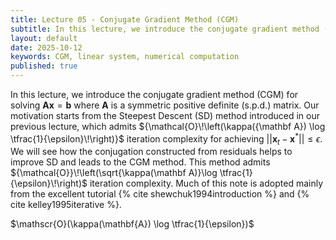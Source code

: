 ```yaml
---
title: Lecture 05 - Conjugate Gradient Method (CGM)
subtitle: In this lecture, we introduce the conjugate gradient method (CGM) for solving the system of linear equations.
layout: default
date: 2025-10-12
keywords: CGM, linear system, numerical computation
published: true
---
```


In this lecture, we introduce the conjugate gradient method (CGM) for solving ${\mathbf A}{\mathbf x} = {\mathbf b}$ where $\mathbf A$ is a symmetric positive definite (s.p.d.) matrix. Our motivation starts from the Steepest Descent (SD) method introduced in our previous lecture, which admits ${\mathcal{O}\!\left(\kappa({\mathbf A}) \log \tfrac{1}{\epsilon}\!\right)}$ iteration complexity for achieving $||{\mathbf x}_t - {\mathbf x}^*|| \leq \epsilon$. We will see how the conjugation constructed from residuals helps to improve SD and leads to the CGM method. This method admits ${\mathcal{O}}\!\left(\sqrt{\kappa(\mathbf A)}\log \tfrac{1}{\epsilon}\!\right)$ iteration complexity. Much of this note is adopted mainly from the excellent tutorial {% cite shewchuk1994introduction %} and {% cite kelley1995iterative %}.


$\mathscr{O}(\kappa(\mathbf{A}) \log \tfrac{1}{\epsilon})$